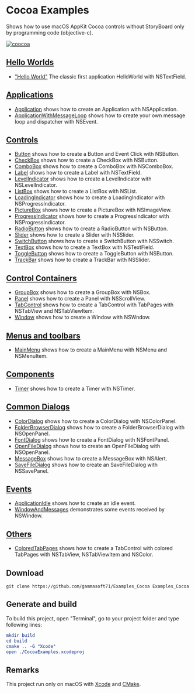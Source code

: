 
# Cocoa Examples

Shows how to use macOS AppKit Cocoa controls without StoryBoard only by programming code (objective-c).

[![coocoa](docs/Pictures/cocoa_header.png)](https://gammasoft71.wixsite.com/gammasoft/cocoa)

## [Hello Worlds](src/HelloWorlds)

* ["Hello World"](src/HelloWorlds/HelloWorld/README.md) The classic first application HelloWorld with NSTextField.

## [Applications](src/Applications)

* [Application](src/Applications/Application/README.md) shows how to create an Application with NSApplication.
* [ApplicationWithMessageLoop](src/Applications/ApplicationWithMessageLoop/README.md) shows how to create your own message loop and dispatcher with NSEvent.

## [Controls](src/Controls)

* [Button](src/Controls/Button/README.md) shows how to create a Button and Event Click with NSButton.
* [CheckBox](src/Controls/CheckBox/README.md) shows how to create a CheckBox with NSButton.
* [ComboBox](src/Controls/ComboBox/README.md) shows how to create a ComboBox with NSComboBox.
* [Label](src/Controls/Label/README.md) shows how to create a Label with NSTextField.
* [LevelIndicator](src/Controls/LevelIndicator/README.md) shows how to create a LevelIndicator with NSLevelIndicator.
* [ListBox](src/Controls/ListBox/README.md) shows how to create a ListBox with NSList.
* [LoadingIndicator](src/Controls/LoadingIndicator/README.md) shows how to create a LoadingIndicator with NSProgressIndicator.
* [PictureBox](src/Controls/PictureBox/README.md) shows how to create a PictureBox with NSImageView.
* [ProgressIndicator](src/Controls/ProgressIndicator/README.md) shows how to create a ProgressIndicator with NSProgressIndicator.
* [RadioButton](src/Controls/RadioButton/README.md) shows how to create a RadioButton with NSButton.
* [Slider](src/Controls/Slider/README.md) shows how to create a Slider with NSSlider.
* [SwitchButton](src/Controls/SwitchButton/README.md) shows how to create a SwitchButton with NSSwitch.
* [TextBox](src/Controls/TextBox/README.md) shows how to create a TextBox with NSTextField.
* [ToggleButton](src/Controls/ToggleButton/README.md) shows how to create a ToggleButton with NSButton.
* [TrackBar](src/Controls/TrackBar/README.md) shows how to create a TrackBar with NSSlider.

## [Control Containers](src/ControlContainers)

* [GroupBox](src/ControlContainers/GroupBox/README.md) shows how to create a GroupBox with NSBox.
* [Panel](src/ControlContainers/Panel/README.md) shows how to create a Panel with NSScrollView.
* [TabControl](src/ControlContainers/TabControl/README.md) shows how to create a TabControl with TabPages with NSTabView and NSTabViewItem.
* [Window](src/ControlContainers/Window/README.md) shows how to create a Window with NSWndow.

## [Menus and toolbars](src/MenusAndTooolbars)

* [MainMenu](src/MenusAndToolbars/MainMenu/README.md) shows how to create a MainMenu with NSMenu and NSMenuItem.

## [Components](src/Components)

* [Timer](src/Components/Timer/README.md) shows how to create a Timer with NSTimer.

## [Common Dialogs](src/CommonDialogs)

* [ColorDialog](src/CommonDialogs/ColorDialog/README.md) shows how to create a ColorDialog with NSColorPanel.
* [FolderBrowserDialog](src/CommonDialogs/FolderBrowserDialog/README.md) shows how to create a FolderBrowserDialog with NSOpenPanel.
* [FontDialog](src/CommonDialogs/FontDialog/README.md) shows how to create a FontDialog with NSFontPanel.
* [OpenFileDialog](src/CommonDialogs/OpenFileDialog/README.md) shows how to create an OpenFileDialog with NSOpenPanel.
* [MessageBox](src/CommonDialogs/MessageBox/README.md) shows how to create a MessageBox with NSAlert.
* [SaveFileDialog](src/CommonDialogs/SaveFileDialog/README.md) shows how to create an SaveFileDialog with NSSavePanel.

## [Events](src/Events)

* [ApplicationIdle](src/Events/ApplicationIdle/README.md) shows how to create an idle event.
* [WindowAndMessages](src/Events/WindowAndMessages/README.md) demonstrates some events received by NSWindow.

## [Others](src/Others)

* [ColoredTabPages](src/Others/ColoredTabPages/README.md) shows how to create a TabControl with colored TabPages with NSTabView, NSTabViewItem and NSColor.

## Download

``` shell
git clone https://github.com/gammasoft71/Examples_Cocoa Examples_Cocoa
```

## Generate and build

To build this project, open "Terminal", go to your project folder and type following lines:

``` cmake
mkdir build
cd build
cmake .. -G "Xcode"
open ./CocoaExamples.xcodeproj
```


## Remarks

This project run only on macOS with [Xcode](https://developer.apple.com/xcode) and [CMake](https://cmake.org).
